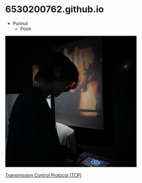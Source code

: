 # 6530200762.github.io

-  Purinut
   -  Pooh


  ![profile](pic/profile.jpg)

[Transmission Control Protocol (TCP)](TCP)
